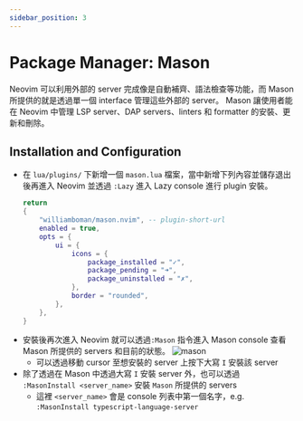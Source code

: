 ```yaml
---
sidebar_position: 3
---
```


# Package Manager: Mason
Neovim 可以利用外部的 server 完成像是自動補齊、語法檢查等功能，而 Mason 所提供的就是透過單一個 interface 管理這些外部的 server。
Mason 讓使用者能在 Neovim 中管理 LSP server、DAP servers、linters 和 formatter 的安裝、更新和刪除。

## Installation and Configuration
- 在 `lua/plugins/` 下新增一個 `mason.lua` 檔案，當中新增下列內容並儲存退出後再進入 Neovim 並透過 `:Lazy` 進入 Lazy console 進行 plugin 安裝。
    ``` lua
    return
    {
        "williamboman/mason.nvim", -- plugin-short-url
        enabled = true,
        opts = {
            ui = {
                icons = {
                    package_installed = "✓",
                    package_pending = "➜",
                    package_uninstalled = "✗",
                },
                border = "rounded",
            },
        },
    }
    ```
- 安裝後再次進入 Neovim 就可以透過`:Mason` 指令進入 Mason console 查看 Mason 所提供的 servers 和目前的狀態。
    ![mason](../images/mason.png)
    - 可以透過移動 cursor 至想安裝的 server 上按下大寫 `I` 安裝該 server
- 除了透過在 Mason 中透過大寫 `I` 安裝 server 外，也可以透過 `:MasonInstall <server_name>` 安裝 `Mason` 所提供的 servers 
    - 這裡 `<server_name>` 會是 console 列表中第一個名字，e.g. `:MasonInstall typescript-language-server`

